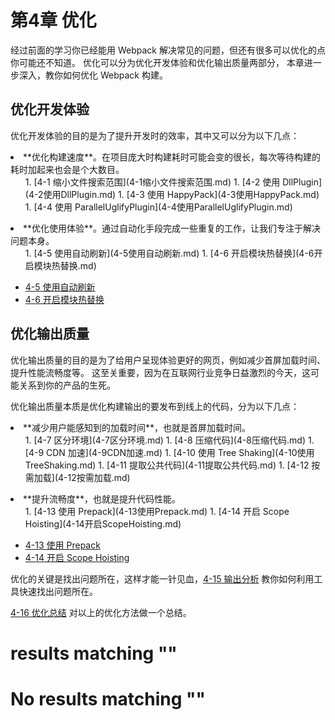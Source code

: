 
# 第4章 优化

经过前面的学习你已经能用 Webpack 解决常见的问题，但还有很多可以优化的点你可能还不知道。
优化可以分为优化开发体验和优化输出质量两部分，
本章进一步深入，教你如何优化 Webpack 构建。

## 优化开发体验

优化开发体验的目的是为了提升开发时的效率，其中又可以分为以下几点：

<li>**优化构建速度**。在项目庞大时构建耗时可能会变的很长，每次等待构建的耗时加起来也会是个大数目。
<ul>
1. [4-1 缩小文件搜索范围](4-1缩小文件搜索范围.md)
1. [4-2 使用 DllPlugin](4-2使用DllPlugin.md)
1. [4-3 使用 HappyPack](4-3使用HappyPack.md)
1. [4-4 使用 ParallelUglifyPlugin](4-4使用ParallelUglifyPlugin.md)
</ul>
</li>
<li>**优化使用体验**。通过自动化手段完成一些重复的工作，让我们专注于解决问题本身。
<ul>
1. [4-5 使用自动刷新](4-5使用自动刷新.md)
1. [4-6 开启模块热替换](4-6开启模块热替换.md)
</ul>
</li>

- [4-5 使用自动刷新](4-5使用自动刷新.md)
- [4-6 开启模块热替换](4-6开启模块热替换.md)

## 优化输出质量

优化输出质量的目的是为了给用户呈现体验更好的网页，例如减少首屏加载时间、提升性能流畅度等。
这至关重要，因为在互联网行业竞争日益激烈的今天，这可能关系到你的产品的生死。

优化输出质量本质是优化构建输出的要发布到线上的代码，分为以下几点：

<li>**减少用户能感知到的加载时间**，也就是首屏加载时间。
<ul>
1. [4-7 区分环境](4-7区分环境.md)
1. [4-8 压缩代码](4-8压缩代码.md)
1. [4-9 CDN 加速](4-9CDN加速.md)
1. [4-10 使用 Tree Shaking](4-10使用TreeShaking.md)
1. [4-11 提取公共代码](4-11提取公共代码.md)
1. [4-12 按需加载](4-12按需加载.md)
</ul>
</li>
<li>**提升流畅度**，也就是提升代码性能。
<ul>
1. [4-13 使用 Prepack](4-13使用Prepack.md)
1. [4-14 开启 Scope Hoisting](4-14开启ScopeHoisting.md)
</ul>
</li>

- [4-13 使用 Prepack](4-13使用Prepack.md)
- [4-14 开启 Scope Hoisting](4-14开启ScopeHoisting.md)

优化的关键是找出问题所在，这样才能一针见血，[4-15 输出分析](4-15输出分析.md) 教你如何利用工具快速找出问题所在。

[4-16 优化总结](4-16优化总结.md) 对以上的优化方法做一个总结。

#  results matching ""

# No results matching ""

